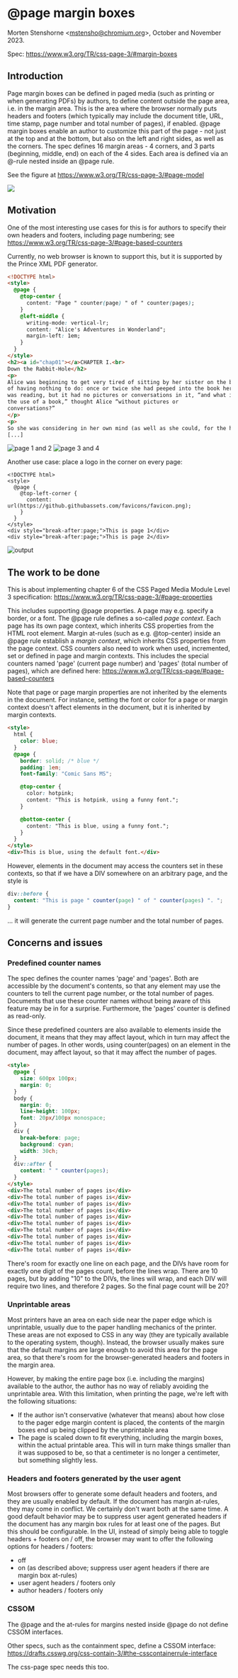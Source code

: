 # @page margin boxes

Morten Stenshorne \<mstensho@chromium.org\>, October and November 2023.

Spec: https://www.w3.org/TR/css-page-3/#margin-boxes

## Introduction

Page margin boxes can be defined in paged media (such as printing or when generating PDFs) by authors, to define content outside the page area, i.e. in the margin area. This is the area where the browser normally puts headers and footers (which typically may include the document title, URL, time stamp, page number and total number of pages), if enabled. @page margin boxes enable an author to customize this part of the page - not just at the top and at the bottom, but also on the left and right sides, as well as the corners. The spec defines 16 margin areas - 4 corners, and 3 parts (beginning, middle, end) on each of the 4 sides. Each area is defined via an @-rule nested inside an @page rule.

See the figure at https://www.w3.org/TR/css-page-3/#page-model

![](https://www.w3.org/TR/css-page-3/images/PageBox.png)

## Motivation

One of the most interesting use cases for this is for authors to specify their own headers and footers, including page numbering; see https://www.w3.org/TR/css-page-3/#page-based-counters

Currently, no web browser is known to support this, but it is supported by the Prince XML PDF generator.

```html
<!DOCTYPE html>
<style>
  @page {
    @top-center {
      content: "Page " counter(page) " of " counter(pages);
    }
    @left-middle {
      writing-mode: vertical-lr;
      content: "Alice's Adventures in Wonderland";
      margin-left: 1em;
    }
  }
</style>
<h2><a id="chap01"></a>CHAPTER I.<br>
Down the Rabbit-Hole</h2>
<p>
Alice was beginning to get very tired of sitting by her sister on the bank, and
of having nothing to do: once or twice she had peeped into the book her sister
was reading, but it had no pictures or conversations in it, “and what is
the use of a book,” thought Alice “without pictures or
conversations?”
</p>
<p>
So she was considering in her own mind (as well as she could, for the hot day
[...]
```

![page 1 and 2](alice-1.png)
![page 3 and 4](alice-2.png)

Another use case: place a logo in the corner on every page:

```
<!DOCTYPE html>
<style>
  @page {
    @top-left-corner {
      content: url(https://github.githubassets.com/favicons/favicon.png);
    }
  }
</style>
<div style="break-after:page;">This is page 1</div>
<div style="break-after:page;">This is page 2</div>
```

![output](logo.png)

## The work to be done

This is about implementing chapter 6 of the CSS Paged Media Module Level 3 specification: https://www.w3.org/TR/css-page-3/#page-properties

This includes supporting @page properties. A page may e.g. specify a border, or a font. The @page rule defines a so-called *page context*. Each page has its own page context, which inherits CSS properties from the HTML root element. Margin at-rules (such as e.g. @top-center) inside an @page rule establish a *margin context*, which inherits CSS properties from the page context. CSS counters also need to work when used, incremented, set or defined in page and margin contexts. This includes the special counters named 'page' (current page number) and 'pages' (total number of pages), which are defined here: https://www.w3.org/TR/css-page/#page-based-counters

Note that page or page margin properties are not inherited by the elements in the document. For instance, setting the font or color for a page or margin context doesn't affect elements in the document, but it is inherited by margin contexts.

```html
<style>
  html {
    color: blue;
  }
  @page {
    border: solid; /* blue */
    padding: 1em;
    font-family: "Comic Sans MS";

    @top-center {
      color: hotpink;
      content: "This is hotpink, using a funny font.";
    }

    @bottom-center {
      content: "This is blue, using a funny font.";
    }
  }
</style>
<div>This is blue, using the default font.</div>
```

However, elements in the document may access the counters set in these contexts, so that if we have a DIV somewhere on an arbitrary page, and the style is

```css
div::before {
  content: "This is page " counter(page) " of " counter(pages) ". ";
}
```
... it will generate the current page number and the total number of pages.

## Concerns and issues

### Predefined counter names

The spec defines the counter names 'page' and 'pages'. Both are accessible by the document's contents, so that any element may use the counters to tell the current page number, or the total number of pages. Documents that use these counter names without being aware of this feature may be in for a surprise. Furthermore, the 'pages' counter is defined as read-only.

Since these predefined counters are also available to elements inside the document, it means that they may affect layout, which in turn may affect the number of pages. In other words, using counter(pages) on an element in the document, may affect layout, so that it may affect the number of pages.

```html
<style>
  @page {
    size: 600px 100px;
    margin: 0;
  }
  body {
    margin: 0;
    line-height: 100px;
    font: 20px/100px monospace;
  }
  div {
    break-before: page;
    background: cyan;
    width: 30ch;
  }
  div::after {
    content: " " counter(pages);
  }
</style>
<div>The total number of pages is</div>
<div>The total number of pages is</div>
<div>The total number of pages is</div>
<div>The total number of pages is</div>
<div>The total number of pages is</div>
<div>The total number of pages is</div>
<div>The total number of pages is</div>
<div>The total number of pages is</div>
<div>The total number of pages is</div>
<div>The total number of pages is</div>
```

There's room for exactly one line on each page, and the DIVs have room for exactly one digit of the pages count, before the lines wrap. There are 10 pages, but by adding "10" to the DIVs, the lines will wrap, and each DIV will require two lines, and therefore 2 pages. So the final page count will be 20?

### Unprintable areas

Most printers have an area on each side near the paper edge which is unprintable, usually due to the paper handling mechanics of the printer. These areas are not exposed to CSS in any way (they are typically available to the operating system, though). Instead, the browser usually makes sure that the default margins are large enough to avoid this area for the page area, so that there's room for the browser-generated headers and footers in the margin area.

However, by making the entire page box (i.e. including the margins) available to the author, the author has no way of reliably avoiding the unprintable area. With this limitation, when printing the page, we're left with the following situations:
* If the author isn't conservative (whatever that means) about how close to the pager edge margin content is placed, the contents of the margin boxes end up being clipped by the unprintable area
* The page is scaled down to fit everything, including the margin boxes, within the actual printable area. This will in turn make things smaller than it was supposed to be, so that a centimeter is no longer a centimeter, but something slightly less.

### Headers and footers generated by the user agent

Most browsers offer to generate some default headers and footers, and they are usually enabled by default. If the document has margin at-rules, they may come in conflict. We certainly don't want both at the same time. A good default behavior may be to suppress user agent generated headers if the document has any margin box rules for at least one of the pages. But this should be configurable. In the UI, instead of simply being able to toggle headers + footers on / off, the browser may want to offer the following options for headers / footers:

* off
* on (as described above; suppress user agent headers if there are margin box at-rules)
* user agent headers / footers only
* author headers / footers only

### CSSOM

The @page and the at-rules for margins nested inside @page do not define CSSOM interfaces.

Other specs, such as the containment spec, define a CSSOM interface: https://drafts.csswg.org/css-contain-3/#the-csscontainerrule-interface

The css-page spec needs this too.

